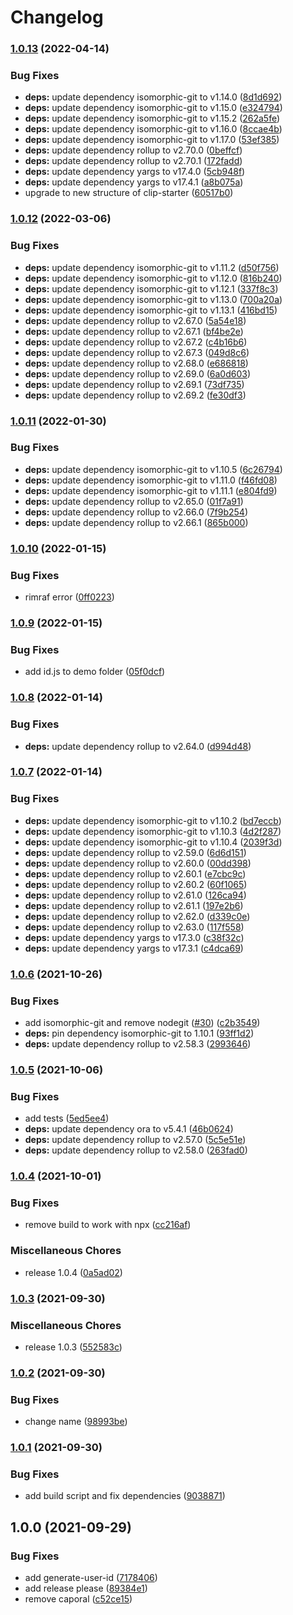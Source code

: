 # Changelog

### [1.0.13](https://github.com/donkeyclip/cli/compare/v1.0.12...v1.0.13) (2022-04-14)


### Bug Fixes

* **deps:** update dependency isomorphic-git to v1.14.0 ([8d1d692](https://github.com/donkeyclip/cli/commit/8d1d692111a5b8b70cadea7ec5387e8e831dbdc0))
* **deps:** update dependency isomorphic-git to v1.15.0 ([e324794](https://github.com/donkeyclip/cli/commit/e324794ddf8aed7e8009c46bafbfece93db54fdc))
* **deps:** update dependency isomorphic-git to v1.15.2 ([262a5fe](https://github.com/donkeyclip/cli/commit/262a5fee5d7efa008efe76063c1c62287551eafe))
* **deps:** update dependency isomorphic-git to v1.16.0 ([8ccae4b](https://github.com/donkeyclip/cli/commit/8ccae4b9d43b996ecce62d5c8672fd7697f162db))
* **deps:** update dependency isomorphic-git to v1.17.0 ([53ef385](https://github.com/donkeyclip/cli/commit/53ef385efc217d4bd9f7e9e3d7a393288b56c414))
* **deps:** update dependency rollup to v2.70.0 ([0beffcf](https://github.com/donkeyclip/cli/commit/0beffcfebc8e37a448e045e2427904c77ecdde13))
* **deps:** update dependency rollup to v2.70.1 ([172fadd](https://github.com/donkeyclip/cli/commit/172fadd93c55cab33ef7225c86951bbf4a70c5ce))
* **deps:** update dependency yargs to v17.4.0 ([5cb948f](https://github.com/donkeyclip/cli/commit/5cb948fa3dc57285f946511bd86af19b1dad55df))
* **deps:** update dependency yargs to v17.4.1 ([a8b075a](https://github.com/donkeyclip/cli/commit/a8b075a7e2c166d246006116dee67a184f1bdb56))
* upgrade to new structure of clip-starter ([60517b0](https://github.com/donkeyclip/cli/commit/60517b0e23388b670911bbea157dc3373c4bf376))

### [1.0.12](https://www.github.com/donkeyclip/cli/compare/v1.0.11...v1.0.12) (2022-03-06)


### Bug Fixes

* **deps:** update dependency isomorphic-git to v1.11.2 ([d50f756](https://www.github.com/donkeyclip/cli/commit/d50f756d8a06816e2282d11d0435514d0bb5035a))
* **deps:** update dependency isomorphic-git to v1.12.0 ([816b240](https://www.github.com/donkeyclip/cli/commit/816b240128ab86ef602663f10c21fa9d3aefa000))
* **deps:** update dependency isomorphic-git to v1.12.1 ([337f8c3](https://www.github.com/donkeyclip/cli/commit/337f8c3dc879749e353404d72ddd1d50968500ca))
* **deps:** update dependency isomorphic-git to v1.13.0 ([700a20a](https://www.github.com/donkeyclip/cli/commit/700a20ac0c6a775d63bbb8ad3f33212ed835f404))
* **deps:** update dependency isomorphic-git to v1.13.1 ([416bd15](https://www.github.com/donkeyclip/cli/commit/416bd15872c33e82cbeff9404d245df399a11ae7))
* **deps:** update dependency rollup to v2.67.0 ([5a54e18](https://www.github.com/donkeyclip/cli/commit/5a54e18e0139667c6742c4c8ba9e404b00286f37))
* **deps:** update dependency rollup to v2.67.1 ([bf4be2e](https://www.github.com/donkeyclip/cli/commit/bf4be2eed6bd4fdf3b4db36e73e3639b95c8a8a8))
* **deps:** update dependency rollup to v2.67.2 ([c4b16b6](https://www.github.com/donkeyclip/cli/commit/c4b16b6a0c5fbea7c1f1c51917e8eb748246dd1f))
* **deps:** update dependency rollup to v2.67.3 ([049d8c6](https://www.github.com/donkeyclip/cli/commit/049d8c6801b0f9317e8017bbddf7cb4cfb2a9057))
* **deps:** update dependency rollup to v2.68.0 ([e686818](https://www.github.com/donkeyclip/cli/commit/e686818a5a2940a5a23122b0d0483993e905560f))
* **deps:** update dependency rollup to v2.69.0 ([6a0d603](https://www.github.com/donkeyclip/cli/commit/6a0d603487442575e4fbb6290fffe1aaf62f31a3))
* **deps:** update dependency rollup to v2.69.1 ([73df735](https://www.github.com/donkeyclip/cli/commit/73df735fc29e0b1136f14b17082550e42cfaed71))
* **deps:** update dependency rollup to v2.69.2 ([fe30df3](https://www.github.com/donkeyclip/cli/commit/fe30df3c7b97ec3df7a6361a6e701d8a508930b9))

### [1.0.11](https://www.github.com/donkeyclip/cli/compare/v1.0.10...v1.0.11) (2022-01-30)


### Bug Fixes

* **deps:** update dependency isomorphic-git to v1.10.5 ([6c26794](https://www.github.com/donkeyclip/cli/commit/6c267945bc2fcbbb68194577cf0904c6685ec122))
* **deps:** update dependency isomorphic-git to v1.11.0 ([f46fd08](https://www.github.com/donkeyclip/cli/commit/f46fd08f5481776a8ebed31638c6766c204b6f68))
* **deps:** update dependency isomorphic-git to v1.11.1 ([e804fd9](https://www.github.com/donkeyclip/cli/commit/e804fd9553d497b06c406f4b10e55035e93964eb))
* **deps:** update dependency rollup to v2.65.0 ([01f7a91](https://www.github.com/donkeyclip/cli/commit/01f7a91d87cb98ee759ed7bc9302b4f5a6d29468))
* **deps:** update dependency rollup to v2.66.0 ([7f9b254](https://www.github.com/donkeyclip/cli/commit/7f9b25491e164f3797ed116e7b62bb4764a7e48d))
* **deps:** update dependency rollup to v2.66.1 ([865b000](https://www.github.com/donkeyclip/cli/commit/865b00023e0947f8d3f204d93421306bd056e024))

### [1.0.10](https://www.github.com/donkeyclip/cli/compare/v1.0.9...v1.0.10) (2022-01-15)


### Bug Fixes

* rimraf error ([0ff0223](https://www.github.com/donkeyclip/cli/commit/0ff0223377d8d7351122cc30ba24adfbfecc1326))

### [1.0.9](https://www.github.com/donkeyclip/cli/compare/v1.0.8...v1.0.9) (2022-01-15)


### Bug Fixes

* add id.js to demo folder ([05f0dcf](https://www.github.com/donkeyclip/cli/commit/05f0dcf9fad344f432425508c6ba0d46554ee12f))

### [1.0.8](https://www.github.com/donkeyclip/cli/compare/v1.0.7...v1.0.8) (2022-01-14)


### Bug Fixes

* **deps:** update dependency rollup to v2.64.0 ([d994d48](https://www.github.com/donkeyclip/cli/commit/d994d489302f9de14f10065ddc6ed43c86c2b8b0))

### [1.0.7](https://www.github.com/donkeyclip/cli/compare/v1.0.6...v1.0.7) (2022-01-14)


### Bug Fixes

* **deps:** update dependency isomorphic-git to v1.10.2 ([bd7eccb](https://www.github.com/donkeyclip/cli/commit/bd7eccbbbc5b7242f7153bf6d4b2d4633a22d009))
* **deps:** update dependency isomorphic-git to v1.10.3 ([4d2f287](https://www.github.com/donkeyclip/cli/commit/4d2f2873a491b4701cfc7c91e9dea0996d6d3e41))
* **deps:** update dependency isomorphic-git to v1.10.4 ([2039f3d](https://www.github.com/donkeyclip/cli/commit/2039f3ded4bc8d3ec5052d6a44d42ecc7d7d2bfa))
* **deps:** update dependency rollup to v2.59.0 ([6d6d151](https://www.github.com/donkeyclip/cli/commit/6d6d151347074a9884b3b362913677a09d5482d5))
* **deps:** update dependency rollup to v2.60.0 ([00dd398](https://www.github.com/donkeyclip/cli/commit/00dd39860f86505862cac646916fec5d4ff1295e))
* **deps:** update dependency rollup to v2.60.1 ([e7cbc9c](https://www.github.com/donkeyclip/cli/commit/e7cbc9c89384dcb11c74cb5f90c344732fe78eeb))
* **deps:** update dependency rollup to v2.60.2 ([60f1065](https://www.github.com/donkeyclip/cli/commit/60f10651d06fd73cf52fcef8b727bd97024ee6e5))
* **deps:** update dependency rollup to v2.61.0 ([126ca94](https://www.github.com/donkeyclip/cli/commit/126ca94dfb803717685ca2ba478e4120384987b3))
* **deps:** update dependency rollup to v2.61.1 ([197e2b6](https://www.github.com/donkeyclip/cli/commit/197e2b63d8e308e8e2163eaf438dc1e219223eef))
* **deps:** update dependency rollup to v2.62.0 ([d339c0e](https://www.github.com/donkeyclip/cli/commit/d339c0e477806bd9b34de9b0f61ae3b23be1f29d))
* **deps:** update dependency rollup to v2.63.0 ([117f558](https://www.github.com/donkeyclip/cli/commit/117f558de4a2f766fcdaac893ebc40ed57caa4cf))
* **deps:** update dependency yargs to v17.3.0 ([c38f32c](https://www.github.com/donkeyclip/cli/commit/c38f32c4ba75ee71990a68f06243413fe53f09a1))
* **deps:** update dependency yargs to v17.3.1 ([c4dca69](https://www.github.com/donkeyclip/cli/commit/c4dca6961a6bf8b59cd0696d897ad0f576923d4e))

### [1.0.6](https://www.github.com/donkeyclip/cli/compare/v1.0.5...v1.0.6) (2021-10-26)


### Bug Fixes

* add isomorphic-git and remove nodegit ([#30](https://www.github.com/donkeyclip/cli/issues/30)) ([c2b3549](https://www.github.com/donkeyclip/cli/commit/c2b3549b35b288951ec0d6526565faa1f8acda1d))
* **deps:** pin dependency isomorphic-git to 1.10.1 ([93ff1d2](https://www.github.com/donkeyclip/cli/commit/93ff1d2db42c26f22ae153fe354a451faa321019))
* **deps:** update dependency rollup to v2.58.3 ([2993646](https://www.github.com/donkeyclip/cli/commit/29936461c3ac2f87b8a95073670ce7a75e49a6f2))

### [1.0.5](https://www.github.com/donkeyclip/cli/compare/v1.0.4...v1.0.5) (2021-10-06)


### Bug Fixes

* add tests ([5ed5ee4](https://www.github.com/donkeyclip/cli/commit/5ed5ee40a32b6c7fee7a6c4202982b2ad43e6998))
* **deps:** update dependency ora to v5.4.1 ([46b0624](https://www.github.com/donkeyclip/cli/commit/46b0624ea071fbf96b95f7747dec01bda89bb0a5))
* **deps:** update dependency rollup to v2.57.0 ([5c5e51e](https://www.github.com/donkeyclip/cli/commit/5c5e51ea042260663ece19801172e60b945a6c42))
* **deps:** update dependency rollup to v2.58.0 ([263fad0](https://www.github.com/donkeyclip/cli/commit/263fad04f0b1cac40e31cf55250574b11595299b))

### [1.0.4](https://www.github.com/donkeyclip/cli/compare/v1.0.3...v1.0.4) (2021-10-01)


### Bug Fixes

* remove build to work with npx ([cc216af](https://www.github.com/donkeyclip/cli/commit/cc216af187b4ac95e062460c00264dbbfbb52169))


### Miscellaneous Chores

* release 1.0.4 ([0a5ad02](https://www.github.com/donkeyclip/cli/commit/0a5ad027efa9485217d6cc4f0c50b5ee991e6122))

### [1.0.3](https://www.github.com/donkeyclip/cli/compare/v1.0.2...v1.0.3) (2021-09-30)


### Miscellaneous Chores

* release 1.0.3 ([552583c](https://www.github.com/donkeyclip/cli/commit/552583c7efb02320f1d19e85d0277205020fd823))

### [1.0.2](https://www.github.com/donkeyclip/cli/compare/v1.0.1...v1.0.2) (2021-09-30)


### Bug Fixes

* change name ([98993be](https://www.github.com/donkeyclip/cli/commit/98993bed8ed1638b95cf9fdd69cff423d808db51))

### [1.0.1](https://www.github.com/donkeyclip/motorcortex-cli/compare/v1.0.0...v1.0.1) (2021-09-30)


### Bug Fixes

* add build script and fix dependencies ([9038871](https://www.github.com/donkeyclip/motorcortex-cli/commit/9038871756d4daa5242c1879a302f681dde7b631))

## 1.0.0 (2021-09-29)


### Bug Fixes

* add generate-user-id ([7178406](https://www.github.com/donkeyclip/motorcortex-cli/commit/7178406625c5545c44bc655f8c33cdbc436582c3))
* add release please ([89384e1](https://www.github.com/donkeyclip/motorcortex-cli/commit/89384e13e3b259b35505d736763c09123608f09a))
* remove caporal ([c52ce15](https://www.github.com/donkeyclip/motorcortex-cli/commit/c52ce159464d792708868474b28ce28c50076804))
